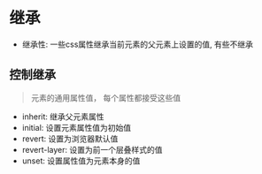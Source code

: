 # 继承

- 继承性: 一些css属性继承当前元素的父元素上设置的值, 有些不继承

## 控制继承

> 元素的通用属性值， 每个属性都接受这些值

- inherit: 继承父元素属性
- initial: 设置元素属性值为初始值
- revert: 设置为浏览器默认值
- revert-layer: 设置为前一个层叠样式的值
- unset: 设置属性值为元素本身的值
